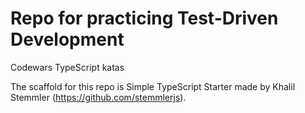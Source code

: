 # Repo for practicing Test-Driven Development

Codewars TypeScript katas

The scaffold for this repo is Simple TypeScript Starter made by Khalil Stemmler (https://github.com/stemmlerjs).
